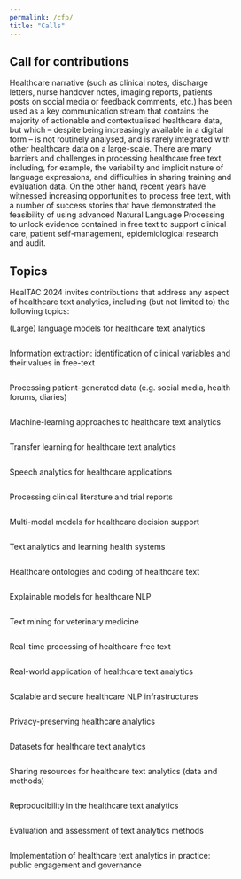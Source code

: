 ```yaml
---
permalink: /cfp/
title: "Calls"
---
```


<html>
<head>
<meta name="viewport" content="width=device-width, initial-scale=1">
<style>
* {
  box-sizing: border-box;
}

/* Float four columns side by side */
.column {
  float: left;
  width: 30%;
  padding: 0 0px;
}

/* Remove extra left and right margins, due to padding */
.row {margin: 0 -5px;}

/* Clear floats after the columns */
.row:after {
  content: "";
  display: table;
  clear: both;
}

/* Responsive columns */
@media screen and (max-width: 500px) {
  .column {
    width: 100%;
    display: block;
    margin-bottom: 5px;
  }
}

/* Style the counter cards */
.card {
  box-shadow: 0 2px 6px 0 rgba(0, 0, 0, 0.2);
  padding: 10px;
  text-align: center;
  background-color: #ffebcd;
}
</style>
</head>

<body>

<h2>Call for contributions</h2>
Healthcare narrative (such as clinical notes, discharge letters, nurse handover notes, imaging reports, patients posts on social media or feedback comments, etc.) has been used as a key communication stream that contains the majority of actionable and contextualised healthcare data, but which – despite being increasingly available in a digital form – is not routinely analysed, and is rarely integrated with other healthcare data on a large-scale. There are many barriers and challenges in processing healthcare free text, including, for example, the variability and implicit nature of language expressions, and difficulties in sharing training and evaluation data. On the other hand, recent years have witnessed increasing opportunities to process free text, with a number of success stories that have demonstrated the feasibility of using advanced Natural Language Processing to unlock evidence contained in free text to support clinical care, patient self-management, epidemiological research and audit.

<h2>Topics</h2>
HealTAC 2024 invites contributions that address any aspect of healthcare text analytics, including (but not limited to) the following topics:

<div class="row">
  <div class="column">
    <div class="card">
      <p>(Large) language models for healthcare text analytics</p>
    </div>
  </div>

  <div class="column">
    <div class="card">
      <p>Information extraction: identification of clinical variables and their values in free-text</p>
    </div>
  </div>
  
  <div class="column">
    <div class="card">
      <p>Processing patient-generated data (e.g. social media, health forums, diaries)</p>
    </div>
  </div>
  
  <div class="column">
    <div class="card">
      <p>Machine-learning approaches to healthcare text analytics</p>
    </div>
  </div>
</div>

<div class="row">
  <div class="column">
    <div class="card">
      <p>Transfer learning for healthcare text analytics</p>
    </div>
  </div>

  <div class="column">
    <div class="card">
      <p>Speech analytics for healthcare applications</p>
    </div>
  </div>
  
  <div class="column">
    <div class="card">
      <p>Processing clinical literature and trial reports</p>
    </div>
  </div>
  
  <div class="column">
    <div class="card">
      <p>Multi-modal models for healthcare decision support</p>
    </div>
  </div>
</div>

<div class="row">
  <div class="column">
    <div class="card">
      <p>Text analytics and learning health systems</p>
    </div>
  </div>

  <div class="column">
    <div class="card">
      <p>Healthcare ontologies and coding of healthcare text</p>
    </div>
  </div>
  
  <div class="column">
    <div class="card">
      <p>Explainable models for healthcare NLP</p>
    </div>
  </div>
  
  <div class="column">
    <div class="card">
      <p>Text mining for veterinary medicine</p>
    </div>
  </div>
</div>

<div class="row">
  <div class="column">
    <div class="card">
      <p>Real-time processing of healthcare free text</p>
    </div>
  </div>

  <div class="column">
    <div class="card">
      <p>Real-world application of healthcare text analytics</p>
    </div>
  </div>
  
  <div class="column">
    <div class="card">
      <p>Scalable and secure healthcare NLP infrastructures</p>
    </div>
  </div>
  
  <div class="column">
    <div class="card">
      <p>Privacy-preserving healthcare analytics</p>
    </div>
  </div>
</div>

<div class="row">
  <div class="column">
    <div class="card">
      <p>Datasets for healthcare text analytics</p>
    </div>
  </div>

  <div class="column">
    <div class="card">
      <p>Sharing resources for healthcare text analytics (data and methods)</p>
    </div>
  </div>
  
  <div class="column">
    <div class="card">
      <p>Reproducibility in the healthcare text analytics</p>
    </div>
  </div>
  
  <div class="column">
    <div class="card">
      <p>Evaluation and assessment of text analytics methods</p>
    </div>
  </div>
  
  <div class="column">
    <div class="card">
      <p>Implementation of healthcare text analytics in practice: public engagement and governance</p>
    </div>
  </div>
</div>

<!-- <ul style="list-style-type:circle;">
  <li>(Large) language models for healthcare text analytics</li>
  <li>Information extraction: identification of clinical variables and their values in free-text</li>
  <li>Speech analytics for healthcare applications</li>
  <li>Machine-learning approaches to healthcare text analytics</li>
  
  <li>Transfer learning for healthcare text analytics</li>
  <li>Processing patient-generated data (e.g. social media, health forums, diaries)</li>
  <li>Processing clinical literature and trial reports</li>
  <li>Multi-modal models for healthcare decision support</li>
  
  <li>Text analytics and learning health systems</li>
  <li>Healthcare ontologies and coding of healthcare text</li>
  <li>Explainable models for healthcare NLP</li>
  <li>Text mining for veterinary medicine</li>
  
  <li>Real-time processing of healthcare free text</li>
  <li>Real-world application of healthcare text analytics</li>
  <li>Scalable and secure healthcare NLP infrastructures</li>
  <li>Privacy-preserving healthcare analytics</li>
  
  <li>Implementation of healthcare text analytics in practice: public engagement and governance</li>
  <li>Datasets for healthcare text analytics</li>
  <li>Sharing resources for healthcare text analytics (data and methods)</li>
  <li>Reproducibility in the healthcare text analytics</li>
  <li>Evaluation and assessment of text analytics methods</li>
</ul>   -->

</body>
</html>


